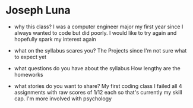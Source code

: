 # Joseph Luna

* why this class?
I was a computer engineer major my first year since I always wanted to code but did poorly. I would like to try again and hopefully spark my interest again

* what on the syllabus scares you?
The Projects since I'm not sure what to expect yet

* what questions do you have about the syllabus 
How lengthy are the homeworks 

* what stories do you want to share?
My first coding class I failed all 4 assignments with raw scores of 1/12 each so that's currently my skill cap. I'm more involved with psychology
